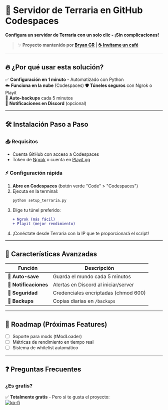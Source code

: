 # 🚀 Servidor de Terraria en GitHub Codespaces  
**Configura un servidor de Terraria con un solo clic - ¡Sin complicaciones!**  

> ✨ **Proyecto mantenido por [Bryan GR](https://github.com/cisdf) | [☕ Invítame un café](https://ko-fi.com/brayangr)**  

---

## 🔥 ¿Por qué usar esta solución?  
✅ **Configuración en 1 minuto** - Automatizado con Python  
☁️ **Funciona en la nube** (Codespaces)
🛡️ **Túneles seguros** con Ngrok o Playit  
🤖 **Auto-backups** cada 5 minutos  
📱 **Notificaciones en Discord** (opcional)  

---

## 🛠️ Instalación Paso a Paso  

### 📥 Requisitos  
- Cuenta GitHub con acceso a Codespaces  
- Token de [Ngrok](https://ngrok.com/) o cuenta en [Playit.gg](https://playit.gg/)  

### ⚡ Configuración rápida  
1. **Abre en Codespaces** (botón verde "Code" > "Codespaces")  
2. Ejecuta en la terminal:  
   ```bash
   python setup_terraria.py
   ```  
3. Elige tu túnel preferido:  
   ```diff
   + Ngrok (más fácil) 
   + Playit (mejor rendimiento)
   ```  
4. ¡Conéctate desde Terraria con la IP que te proporcionará el script!  

---

## 🌟 Características Avanzadas  

| Función               | Descripción                          |
|-----------------------|--------------------------------------|
| 🔄 **Auto-save**      | Guarda el mundo cada 5 minutos       |
| 📢 **Notificaciones** | Alertas en Discord al iniciar/server |
| 🔐 **Seguridad**      | Credenciales encriptadas (chmod 600) |
| 📁 **Backups**        | Copias diarias en `/backups`         |

---

## 🚧 Roadmap (Próximas Features)  
- [ ] Soporte para mods (tModLoader)  
- [ ] Métricas de rendimiento en tiempo real  
- [ ] Sistema de whitelist automático  

---

## ❓ Preguntas Frecuentes    

### ¿Es gratis?  
✅ **Totalmente gratis** - Pero si te gusta el proyecto:  
[![ko-fi](https://ko-fi.com/img/githubbutton_sm.svg)](https://ko-fi.com/brayangr)  

